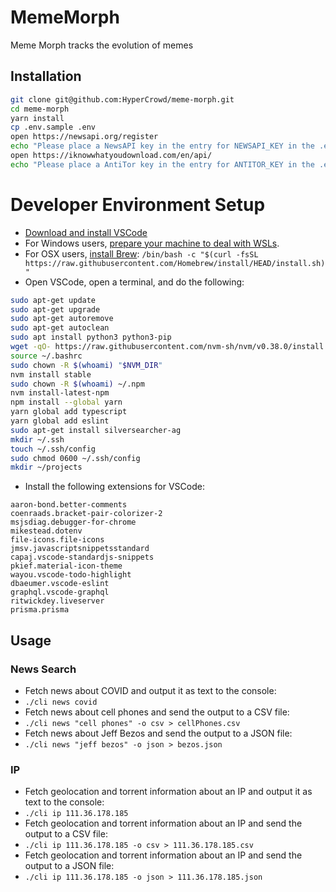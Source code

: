 # MemeMorph

Meme Morph tracks the evolution of memes

## Installation

```bash
git clone git@github.com:HyperCrowd/meme-morph.git
cd meme-morph
yarn install
cp .env.sample .env
open https://newsapi.org/register
echo "Please place a NewsAPI key in the entry for NEWSAPI_KEY in the .env file"
open https://iknowwhatyoudownload.com/en/api/
echo "Please place a AntiTor key in the entry for ANTITOR_KEY in the .env file"
```

# Developer Environment Setup

* [Download and install VSCode](https://code.visualstudio.com/download)
* For Windows users, [prepare your machine to deal with WSLs](https://www.windowscentral.com/install-windows-subsystem-linux-windows-10).
* For OSX users, [install Brew](https://brew.sh/): `/bin/bash -c "$(curl -fsSL https://raw.githubusercontent.com/Homebrew/install/HEAD/install.sh)"`
* Open VSCode, open a terminal, and do the following:

```bash
sudo apt-get update
sudo apt-get upgrade
sudo apt-get autoremove
sudo apt-get autoclean
sudo apt install python3 python3-pip
wget -qO- https://raw.githubusercontent.com/nvm-sh/nvm/v0.38.0/install.sh | bash
source ~/.bashrc
sudo chown -R $(whoami) "$NVM_DIR"
nvm install stable
sudo chown -R $(whoami) ~/.npm
nvm install-latest-npm
npm install --global yarn
yarn global add typescript
yarn global add eslint
sudo apt-get install silversearcher-ag
mkdir ~/.ssh
touch ~/.ssh/config
sudo chmod 0600 ~/.ssh/config
mkdir ~/projects
```
* Install the following extensions for VSCode:

```text
aaron-bond.better-comments
coenraads.bracket-pair-colorizer-2
msjsdiag.debugger-for-chrome
mikestead.dotenv
file-icons.file-icons
jmsv.javascriptsnippetsstandard
capaj.vscode-standardjs-snippets
pkief.material-icon-theme
wayou.vscode-todo-highlight
dbaeumer.vscode-eslint
graphql.vscode-graphql
ritwickdey.liveserver
prisma.prisma
```

## Usage

### News Search

* Fetch news about COVID and output it as text to the console:
 * `./cli news covid`
* Fetch news about cell phones and send the output to a CSV file:
 * `./cli news "cell phones" -o csv > cellPhones.csv`
* Fetch news about Jeff Bezos and send the output to a JSON file:
 * `./cli news "jeff bezos" -o json > bezos.json`

### IP

* Fetch geolocation and torrent information about an IP and output it as text to the console:
 * `./cli ip 111.36.178.185`
* Fetch geolocation and torrent information about an IP and send the output to a CSV file:
 * `./cli ip 111.36.178.185 -o csv > 111.36.178.185.csv`
* Fetch geolocation and torrent information about an IP and send the output to a JSON file:
 * `./cli ip 111.36.178.185 -o json > 111.36.178.185.json`